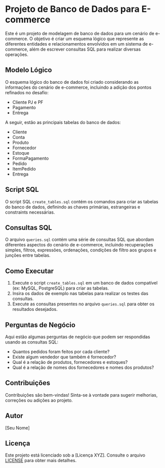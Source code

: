 # Projeto de Banco de Dados para E-commerce

Este é um projeto de modelagem de banco de dados para um cenário de e-commerce. O objetivo é criar um esquema lógico que represente as diferentes entidades e relacionamentos envolvidos em um sistema de e-commerce, além de escrever consultas SQL para realizar diversas operações.

## Modelo Lógico

O esquema lógico do banco de dados foi criado considerando as informações do cenário de e-commerce, incluindo a adição dos pontos refinados no desafio:

- Cliente PJ e PF
- Pagamento
- Entrega

A seguir, estão as principais tabelas do banco de dados:

- Cliente
- Conta
- Produto
- Fornecedor
- Estoque
- FormaPagamento
- Pedido
- ItemPedido
- Entrega

## Script SQL

O script SQL `create_tables.sql` contém os comandos para criar as tabelas do banco de dados, definindo as chaves primárias, estrangeiras e constraints necessárias.

## Consultas SQL

O arquivo `queries.sql` contém uma série de consultas SQL que abordam diferentes aspectos do cenário de e-commerce, incluindo recuperações simples, filtros, expressões, ordenações, condições de filtro aos grupos e junções entre tabelas.

## Como Executar

1. Execute o script `create_tables.sql` em um banco de dados compatível (ex: MySQL, PostgreSQL) para criar as tabelas.
2. Insira os dados de exemplo nas tabelas para realizar os testes das consultas.
3. Execute as consultas presentes no arquivo `queries.sql` para obter os resultados desejados.

## Perguntas de Negócio

Aqui estão algumas perguntas de negócio que podem ser respondidas usando as consultas SQL:

- Quantos pedidos foram feitos por cada cliente?
- Existe algum vendedor que também é fornecedor?
- Qual é a relação de produtos, fornecedores e estoques?
- Qual é a relação de nomes dos fornecedores e nomes dos produtos?

## Contribuições

Contribuições são bem-vindas! Sinta-se à vontade para sugerir melhorias, correções ou adições ao projeto.

## Autor

[Seu Nome]

## Licença

Este projeto está licenciado sob a [Licença XYZ]. Consulte o arquivo [LICENSE](LICENSE) para obter mais detalhes.
